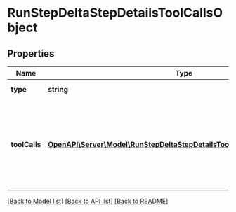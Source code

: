 # RunStepDeltaStepDetailsToolCallsObject

## Properties
Name | Type | Description | Notes
------------ | ------------- | ------------- | -------------
**type** | **string** | Always &#x60;tool_calls&#x60;. | 
**toolCalls** | [**OpenAPI\Server\Model\RunStepDeltaStepDetailsToolCallsObjectToolCallsInner**](RunStepDeltaStepDetailsToolCallsObjectToolCallsInner.md) | An array of tool calls the run step was involved in. These can be associated with one of three types of tools: &#x60;code_interpreter&#x60;, &#x60;retrieval&#x60;, or &#x60;function&#x60;. | [optional] 

[[Back to Model list]](../README.md#documentation-for-models) [[Back to API list]](../README.md#documentation-for-api-endpoints) [[Back to README]](../README.md)


